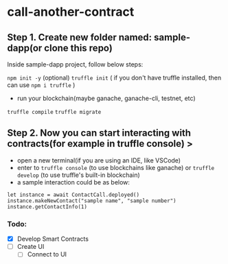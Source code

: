 # call-another-contract

## Step 1. Create new folder named: sample-dapp(or clone this repo)
Inside sample-dapp project, follow below steps:

`npm init -y` (optional)
`truffle init` ( if you don't have truffle installed, then can use `npm i truffle` )

- run your blockchain(maybe ganache, ganache-cli, testnet, etc)

`truffle compile`
`truffle migrate`

## Step 2. Now you can start interacting with contracts(for example in truffle console) >
- open a new terminal(if you are using an IDE, like VSCode)
- enter to `truffle console` (to use blockchains like ganache) or `truffle develop` (to use truffle's built-in blockchain)
- a sample interaction could be as below:

```
let instance = await ContactCall.deployed()
instance.makeNewContact("sample name", "sample number")
instance.getContactInfo(1)
```

### Todo:
- [x] Develop Smart Contracts
- [ ] Create UI
  - [ ] Connect to UI
